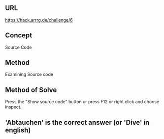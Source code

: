 ## URL 
https://hack.arrrg.de/challenge/6
## Concept
Source Code
## Method 
Examining Source code
## Method of Solve
Press the "Show source code" button or press F12 or right click and choose inspect.

## 'Abtauchen' is the correct answer (or 'Dive' in english)
